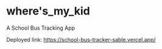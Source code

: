 # where's_my_kid

A School Bus Tracking App

Deployed link: https://school-bus-tracker-sable.vercel.app/
